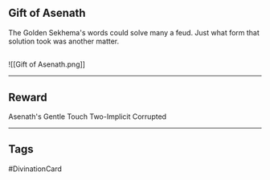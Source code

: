 ## Gift of Asenath
The Golden Sekhema's words could solve many a feud. Just what form that solution took was another matter.
## 
![[Gift of Asenath.png]]

---
## Reward
Asenath's Gentle Touch
Two-Implicit
Corrupted

---
## Tags
#DivinationCard